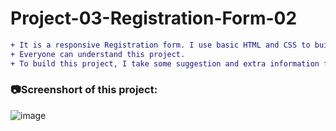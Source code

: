# Project-03-Registration-Form-02


```diff
+ It is a responsive Registration form. I use basic HTML and CSS to build this form. 
+ Everyone can understand this project. 
+ To build this project, I take some suggestion and extra information from youtube tutorial...
```

### 📷Screenshort of this project:

![image](https://user-images.githubusercontent.com/75157104/181474524-b15cd712-7958-47fe-80bb-3f64e2c5e6ef.png)
